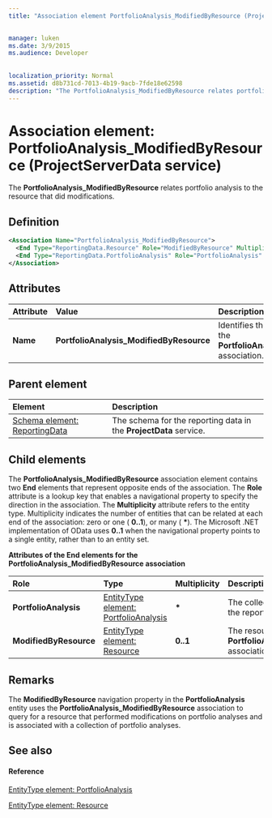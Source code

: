 ```yaml
---
title: "Association element PortfolioAnalysis_ModifiedByResource (ProjectServerData service)"

 
manager: luken
ms.date: 3/9/2015
ms.audience: Developer
 
 
localization_priority: Normal
ms.assetid: d8b731cd-7013-4b19-9acb-7fde18e62598
description: "The PortfolioAnalysis_ModifiedByResource relates portfolio analysis to the resource that did modifications."
---
```


# Association element: PortfolioAnalysis_ModifiedByResource (ProjectServerData service)

The **PortfolioAnalysis_ModifiedByResource** relates portfolio analysis to the resource that did modifications. 
  
## Definition

```XML
<Association Name="PortfolioAnalysis_ModifiedByResource">
  <End Type="ReportingData.Resource" Role="ModifiedByResource" Multiplicity="0..1" />
  <End Type="ReportingData.PortfolioAnalysis" Role="PortfolioAnalysis" Multiplicity="*" />
</Association>
```

## Attributes

|**Attribute**|**Value**|**Description**|
|:-----|:-----|:-----|
|**Name** <br/> |**PortfolioAnalysis_ModifiedByResource** <br/> |Identifies the two entity types that form the **PortfolioAnalysis_ModifiedByResource** association.  <br/> |
   
## Parent element

|**Element**|**Description**|
|:-----|:-----|
|[Schema element: ReportingData](schema-reportingdata-projectdata-service.md) <br/> |The schema for the reporting data in the **ProjectData** service.  <br/> |
   
## Child elements

The **PortfolioAnalysis_ModifiedByResource** association element contains two **End** elements that represent opposite ends of the association. The **Role** attribute is a lookup key that enables a navigational property to specify the direction in the association. The **Multiplicity** attribute refers to the entity type. Multiplicity indicates the number of entities that can be related at each end of the association: zero or one ( **0..1**), or many ( **\***). The Microsoft .NET implementation of OData uses **0..1** when the navigational property points to a single entity, rather than to an entity set. 
  
**Attributes of the End elements for the PortfolioAnalysis_ModifiedByResource association**

|**Role**|**Type**|**Multiplicity**|**Description**|
|:-----|:-----|:-----|:-----|
|**PortfolioAnalysis** <br/> |[EntityType element: PortfolioAnalysis](entitytype-portfolioanalysis-projectdata-service.md) <br/> |**\*** <br/> |The collection of portfolio analyses in the reporting tables.  <br/> |
|**ModifiedByResource** <br/> |[EntityType element: Resource](entitytype-resource-projectdata-service.md) <br/> |**0..1** <br/> |The resource that is referenced in the **PortfolioAnalysis_ModifiedByResource** association.  <br/> |
   
## Remarks

The **ModifiedByResource** navigation property in the **PortfolioAnalysis** entity uses the **PortfolioAnalysis_ModifiedByResource** association to query for a resource that performed modifications on portfolio analyses and is associated with a collection of portfolio analyses. 
  
## See also

#### Reference

[EntityType element: PortfolioAnalysis](entitytype-portfolioanalysis-projectdata-service.md)
  
[EntityType element: Resource](entitytype-resource-projectdata-service.md)


